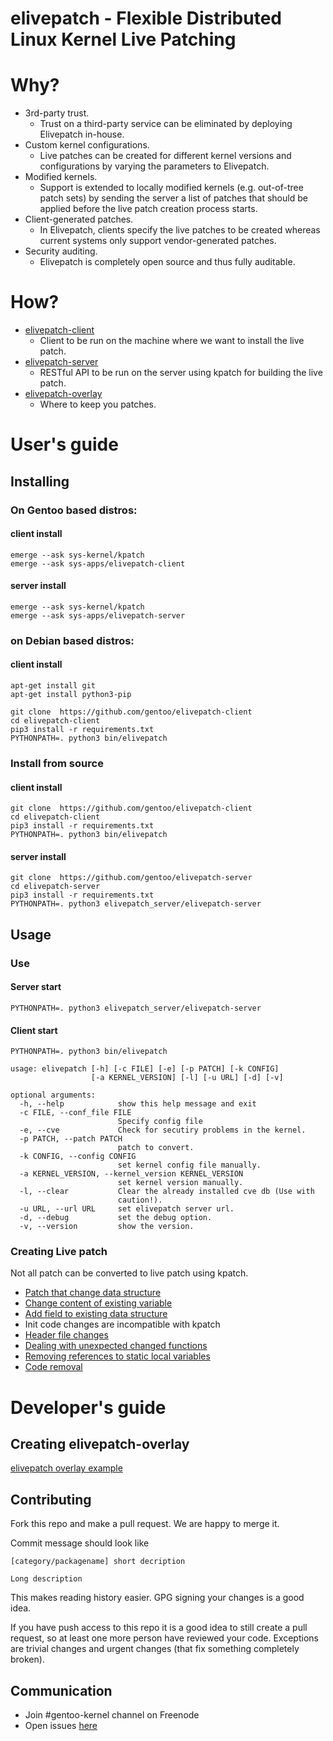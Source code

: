 # elivepatch - Flexible Distributed Linux Kernel Live Patching

# Why?

* 3rd-party trust.
  * Trust on a third-party service can be eliminated by deploying Elivepatch in-house.
* Custom kernel configurations.
  * Live patches can be created for different kernel versions and configurations by varying the parameters to Elivepatch.
* Modified kernels.
  * Support is extended to locally modified kernels (e.g. out-of-tree patch sets) by sending the server a list of patches that should be applied before the live patch creation process starts.
* Client-generated patches.
  * In Elivepatch, clients specify the live patches to be created whereas current systems only support vendor-generated patches.
* Security auditing.
  * Elivepatch is completely open source and thus fully auditable. 

# How?

* [elivepatch-client](https://github.com/gentoo/elivepatch-client)
  * Client to be run on the machine where we want to install the live patch.
* [elivepatch-server](https://github.com/gentoo/elivepatch-server)
  * RESTful API to be run on the server using kpatch for building the live patch.
* [elivepatch-overlay](https://github.com/aliceinwire/elivepatch-overlay)
  * Where to keep you patches.

# User's guide

## Installing

### On Gentoo based distros:

#### client install

    emerge --ask sys-kernel/kpatch
    emerge --ask sys-apps/elivepatch-client

#### server install

    emerge --ask sys-kernel/kpatch
    emerge --ask sys-apps/elivepatch-server

### on Debian based distros:

#### client install

```
apt-get install git
apt-get install python3-pip

git clone  https://github.com/gentoo/elivepatch-client
cd elivepatch-client
pip3 install -r requirements.txt
PYTHONPATH=. python3 bin/elivepatch
```


### Install from source
#### client install

```
git clone  https://github.com/gentoo/elivepatch-client
cd elivepatch-client
pip3 install -r requirements.txt
PYTHONPATH=. python3 bin/elivepatch
```
#### server install

```
git clone  https://github.com/gentoo/elivepatch-server
cd elivepatch-server
pip3 install -r requirements.txt
PYTHONPATH=. python3 elivepatch_server/elivepatch-server
```
## Usage

### Use

#### Server start

    PYTHONPATH=. python3 elivepatch_server/elivepatch-server

#### Client start

    PYTHONPATH=. python3 bin/elivepatch

```
usage: elivepatch [-h] [-c FILE] [-e] [-p PATCH] [-k CONFIG]
                  [-a KERNEL_VERSION] [-l] [-u URL] [-d] [-v]

optional arguments:
  -h, --help            show this help message and exit
  -c FILE, --conf_file FILE
                        Specify config file
  -e, --cve             Check for secutiry problems in the kernel.
  -p PATCH, --patch PATCH
                        patch to convert.
  -k CONFIG, --config CONFIG
                        set kernel config file manually.
  -a KERNEL_VERSION, --kernel_version KERNEL_VERSION
                        set kernel version manually.
  -l, --clear           Clear the already installed cve db (Use with
                        caution!).
  -u URL, --url URL     set elivepatch server url.
  -d, --debug           set the debug option.
  -v, --version         show the version.
```
### Creating Live patch
Not all patch can be converted to live patch using kpatch.
* [Patch that change data structure](https://github.com/dynup/kpatch/blob/master/doc/patch-author-guide.md#change-the-code-which-uses-the-data-structure)
* [Change content of existing variable](https://github.com/dynup/kpatch/blob/master/doc/patch-author-guide.md#use-a-kpatch-load-hook)
* [Add field to existing data structure](https://github.com/dynup/kpatch/blob/master/doc/patch-author-guide.md#use-a-shadow-variable)
* Init code changes are incompatible with kpatch
* [Header file changes](https://github.com/dynup/kpatch/blob/master/doc/patch-author-guide.md#header-file-changes)
* [Dealing with unexpected changed functions](https://github.com/dynup/kpatch/blob/master/doc/patch-author-guide.md#dealing-with-unexpected-changed-functions)
* [Removing references to static local variables](https://github.com/dynup/kpatch/blob/master/doc/patch-author-guide.md#removing-references-to-static-local-variables)
* [Code removal](https://github.com/dynup/kpatch/blob/master/doc/patch-author-guide.md#code-removal)


# Developer's guide

## Creating elivepatch-overlay
[elivepatch overlay example](https://github.com/aliceinwire/elivepatch-overlay)

## Contributing

Fork this repo and make a pull request. We are happy to merge it.

Commit message should look like

```
[category/packagename] short decription

Long description
```

This makes reading history easier. GPG signing your changes is a good idea.

If you have push access to this repo it is a good idea to still create a pull request,
so at least one more person have reviewed your code.
Exceptions are trivial changes and urgent changes (that fix something completely broken).

## Communication

 - Join #gentoo-kernel channel on Freenode
 - Open issues [here](https://github.com/gentoo/elivepatch-client/issues)
